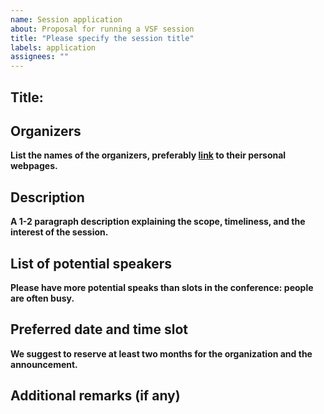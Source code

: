 ```yaml
---
name: Session application
about: Proposal for running a VSF session
title: "Please specify the session title"
labels: application
assignees: ""
---
```


<!-- please fill out the fields below -->

## Title: <your session title>

## Organizers

**List the names of the organizers, preferably [link](url) to their personal webpages.**

## Description

**A 1-2 paragraph description explaining the scope, timeliness, and the interest of the session.**

## List of potential speakers 

**Please have more potential speaks than slots in the conference: people are often busy.**

## Preferred date and time slot

**We suggest to reserve at least two months for the organization and the announcement.**

## Additional remarks (if any)
